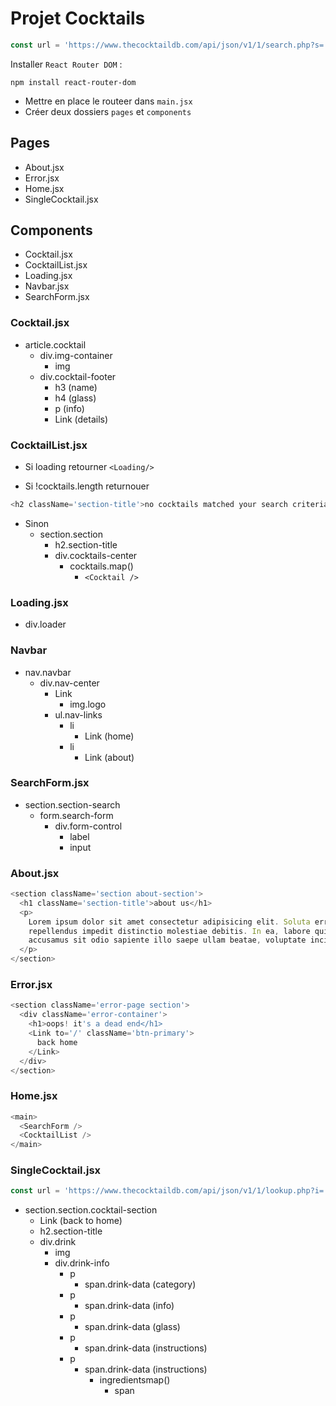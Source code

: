 # Projet Cocktails

```js
const url = 'https://www.thecocktaildb.com/api/json/v1/1/search.php?s=';
```

Installer `React Router DOM` :

```
npm install react-router-dom
```

- Mettre en place le routeer dans `main.jsx`
- Créer deux dossiers `pages` et `components`

## Pages

- About.jsx
- Error.jsx
- Home.jsx
- SingleCocktail.jsx

## Components

- Cocktail.jsx
- CocktailList.jsx
- Loading.jsx
- Navbar.jsx
- SearchForm.jsx

### Cocktail.jsx

- article.cocktail
  - div.img-container
    - img
  - div.cocktail-footer
    - h3 (name)
    - h4 (glass)
    - p (info)
    - Link (details)

### CocktailList.jsx

- Si loading retourner `<Loading/>`

- Si !cocktails.length returnouer

```js
<h2 className='section-title'>no cocktails matched your search criteria</h2>
```

- Sinon
  - section.section
    - h2.section-title
    - div.cocktails-center
      - cocktails.map()
        - `<Cocktail />`

### Loading.jsx

- div.loader

### Navbar

- nav.navbar
  - div.nav-center
    - Link
      - img.logo
    - ul.nav-links
      - li
        - Link (home)
      - li
        - Link (about)

### SearchForm.jsx

- section.section-search
  - form.search-form
    - div.form-control
      - label
      - input

### About.jsx

```js
<section className='section about-section'>
  <h1 className='section-title'>about us</h1>
  <p>
    Lorem ipsum dolor sit amet consectetur adipisicing elit. Soluta error
    repellendus impedit distinctio molestiae debitis. In ea, labore quidem odit
    accusamus sit odio sapiente illo saepe ullam beatae, voluptate incidunt.
  </p>
</section>
```

### Error.jsx

```js
<section className='error-page section'>
  <div className='error-container'>
    <h1>oops! it's a dead end</h1>
    <Link to='/' className='btn-primary'>
      back home
    </Link>
  </div>
</section>
```

### Home.jsx

```js
<main>
  <SearchForm />
  <CocktailList />
</main>
```

### SingleCocktail.jsx

```js
const url = 'https://www.thecocktaildb.com/api/json/v1/1/lookup.php?i=';
```

- section.section.cocktail-section
  - Link (back to home)
  - h2.section-title
  - div.drink
    - img
    - div.drink-info
      - p
        - span.drink-data (category)
      - p
        - span.drink-data (info)
      - p
        - span.drink-data (glass)
      - p
        - span.drink-data (instructions)
      - p
        - span.drink-data (instructions)
          - ingredientsmap()
            - span
